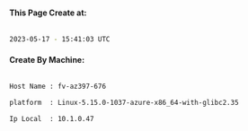 
   
#### This Page Create at:

```bash

2023-05-17 - 15:41:03 UTC

```

#### Create By Machine:

```bash

Host Name : fv-az397-676

platform  : Linux-5.15.0-1037-azure-x86_64-with-glibc2.35

Ip Local  : 10.1.0.47

```

